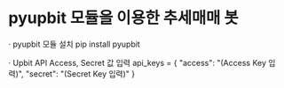 # pyupbit 모듈을 이용한 추세매매 봇

· pyupbit 모듈 설치
    pip install pyupbit
    
· Upbit API Access, Secret 값 입력
    api_keys = {
        "access": "(Access Key 입력)",
        "secret": "(Secret Key 입력)"
    }
     
